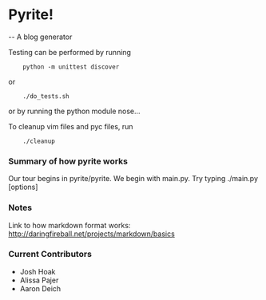 
# Pyrite!

-- A blog generator 


Testing can be performed by running 

        python -m unittest discover
        
or

        ./do_tests.sh

or by running the python module nose...

To cleanup vim files and pyc files, run
    
        ./cleanup

### Summary of how pyrite works
Our tour begins in pyrite/pyrite. 
We begin with main.py. Try typing
        ./main.py [options]   



### Notes
Link to how markdown format works: http://daringfireball.net/projects/markdown/basics  
 



### Current Contributors 

  * Josh Hoak
  * Alissa Pajer 
  * Aaron Deich
